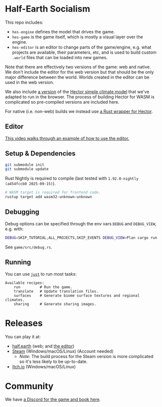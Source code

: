 # Half-Earth Socialism

This repo includes:

- `hes-engine` defines the model that drives the game.
- `hes-game` is the game itself, which is mostly a visual layer over the engine.
- `hes-editor` is an editor to change parts of the game/engine, e.g. what projects are available, their parameters, etc, and is used to build custom `.world` files that can be loaded into new games.

Note that there are effectively two versions of the game: web and native. We don't include the editor for the web version but that should be the only major difference between the world. Worlds created in the editor can be used in the web version.

We also include [a version](https://github.com/frnsys/hector-wasm) of the [Hector simple climate model](https://jgcri.github.io/hector/) that we've adapted to run in the browser. The process of building Hector for WASM is complicated so pre-compiled versions are included here.

For native (i.e. non-web) builds we instead use [a Rust wrapper for Hector](https://github.com/frnsys/hector-rs).

## Editor

[This video walks through an example of how to use the editor.](https://youtu.be/U8rmVcehZlg)

## Setup & Dependencies

```bash
git submodule init
git submodule update
```

Rust Nightly is required to compile (last tested with `1.92.0-nightly (a454fccb0 2025-09-15)`).

```bash
# WASM target is required for frontend code.
rustup target add wasm32-unknown-unknown
```

## Debugging

Debug options can be specified through the env vars `DEBUG` and `DEBUG_VIEW`, e.g. with:

```bash
DEBUG=SKIP_TUTORIAL,ALL_PROJECTS,SKIP_EVENTS DEBUG_VIEW=Plan cargo run
```

See `game/src/debug.rs`.

## Running

You can use [`just`](https://github.com/casey/just) to run most tasks:

```
Available recipes:
    run         # Run the game.
    translate   # Update translation files.
    surfaces    # Generate biome surface textures and regional climates.
    sharing     # Generate sharing images.
```

# Releases

You can play it at:
* [half.earth](https://play.half.earth/) (web; and [the editor](https://editor.half.earth/))
* [Steam](https://store.steampowered.com/app/2071530/HalfEarth_Socialism/) (Windows/macOS/Linux) (Account needed)
  - _Note_: The build process for the Steam version is more complicated so it's less likely to be up-to-date.
* [Itch.io](https://frnsys.itch.io/half-earth-socialism) (Windows/macOS/Linux)

# Community

We have [a Discord for the game and book here](https://discord.gg/cUBtbDfzn5).
